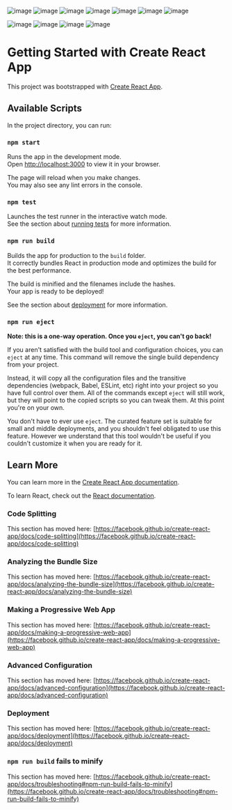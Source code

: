 ![image](https://github.com/fabiodrneles/portfolio-react/assets/42509240/5e53708e-7560-40cb-8c93-a5f6715661a5)
![image](https://github.com/fabiodrneles/portfolio-react/assets/42509240/7b082a0f-343e-4d8e-8067-d7de7e670d98)
![image](https://github.com/fabiodrneles/portfolio-react/assets/42509240/ebed7718-b59a-4bb1-a53a-4b51597e3aa3)
![image](https://github.com/fabiodrneles/portfolio-react/assets/42509240/b3a0b8fd-fa28-47ff-92c8-ef60ee591804)
![image](https://github.com/fabiodrneles/portfolio-react/assets/42509240/9e3bf8b6-eca5-417d-a129-3f0ba2599fa2)
![image](https://github.com/fabiodrneles/portfolio-react/assets/42509240/12fc1fa5-e76e-40a0-8497-01b7a214cce5)
![image](https://github.com/fabiodrneles/portfolio-react/assets/42509240/85775e2f-9579-4ca8-af61-9cc19699c40c)







![image](https://github.com/fabiodrneles/portfolio-react/assets/42509240/f469c1b0-58e0-4bc6-9015-d5462394fff5)
![image](https://github.com/fabiodrneles/portfolio-react/assets/42509240/36db3c2d-18fb-4e05-a599-b6b88f86dc84)
![image](https://github.com/fabiodrneles/portfolio-react/assets/42509240/67dd896a-e73f-4102-98bf-4b786b6c5d01)
![image](https://github.com/fabiodrneles/portfolio-react/assets/42509240/38073c9c-ea77-490f-b1b9-7ded5f1a675b)







# Getting Started with Create React App

This project was bootstrapped with [Create React App](https://github.com/facebook/create-react-app).

## Available Scripts

In the project directory, you can run:

### `npm start`

Runs the app in the development mode.\
Open [http://localhost:3000](http://localhost:3000) to view it in your browser.

The page will reload when you make changes.\
You may also see any lint errors in the console.

### `npm test`

Launches the test runner in the interactive watch mode.\
See the section about [running tests](https://facebook.github.io/create-react-app/docs/running-tests) for more information.

### `npm run build`

Builds the app for production to the `build` folder.\
It correctly bundles React in production mode and optimizes the build for the best performance.

The build is minified and the filenames include the hashes.\
Your app is ready to be deployed!

See the section about [deployment](https://facebook.github.io/create-react-app/docs/deployment) for more information.

### `npm run eject`

**Note: this is a one-way operation. Once you `eject`, you can't go back!**

If you aren't satisfied with the build tool and configuration choices, you can `eject` at any time. This command will remove the single build dependency from your project.

Instead, it will copy all the configuration files and the transitive dependencies (webpack, Babel, ESLint, etc) right into your project so you have full control over them. All of the commands except `eject` will still work, but they will point to the copied scripts so you can tweak them. At this point you're on your own.

You don't have to ever use `eject`. The curated feature set is suitable for small and middle deployments, and you shouldn't feel obligated to use this feature. However we understand that this tool wouldn't be useful if you couldn't customize it when you are ready for it.

## Learn More

You can learn more in the [Create React App documentation](https://facebook.github.io/create-react-app/docs/getting-started).

To learn React, check out the [React documentation](https://reactjs.org/).

### Code Splitting

This section has moved here: [https://facebook.github.io/create-react-app/docs/code-splitting](https://facebook.github.io/create-react-app/docs/code-splitting)

### Analyzing the Bundle Size

This section has moved here: [https://facebook.github.io/create-react-app/docs/analyzing-the-bundle-size](https://facebook.github.io/create-react-app/docs/analyzing-the-bundle-size)

### Making a Progressive Web App

This section has moved here: [https://facebook.github.io/create-react-app/docs/making-a-progressive-web-app](https://facebook.github.io/create-react-app/docs/making-a-progressive-web-app)

### Advanced Configuration

This section has moved here: [https://facebook.github.io/create-react-app/docs/advanced-configuration](https://facebook.github.io/create-react-app/docs/advanced-configuration)

### Deployment

This section has moved here: [https://facebook.github.io/create-react-app/docs/deployment](https://facebook.github.io/create-react-app/docs/deployment)

### `npm run build` fails to minify

This section has moved here: [https://facebook.github.io/create-react-app/docs/troubleshooting#npm-run-build-fails-to-minify](https://facebook.github.io/create-react-app/docs/troubleshooting#npm-run-build-fails-to-minify)
